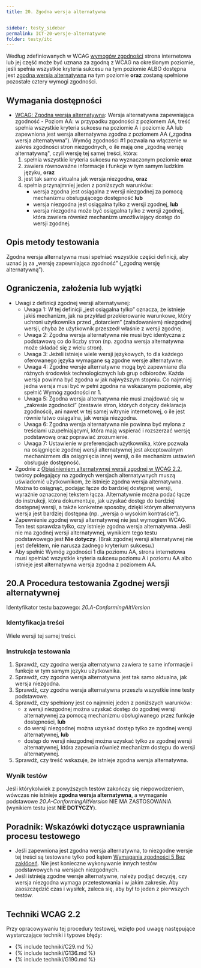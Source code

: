 ```yaml
---
title: 20. Zgodna wersja alternatywna


sidebar: testy_sidebar
permalink: ICT-20-wersje-alternatywne
folder: testy/itc
---
```


Według zdefiniowanych w WCAG [wymogów zgodności](wcag21#5-zgodność") strona internetowa lub jej część może być uznana za zgodną z WCAG na określonym poziomie, jeśli spełnia wszystkie kryteria sukcesu na tym poziomie ALBO dostępna jest <a href="#" data-toggle="tooltip" data-original-title="{{site.data.glossary.wersja_alternatywna_zapewniajaca_zgodnosc | strip_html | replace: '*', ''}}">zgodna wersja alternatywna</a> na tym poziomie **oraz** zostaną spełnione pozostałe cztery wymogi zgodności.    

## Wymagania dostępności
-   [WCAG: Zgodna wersja alternatywna](https://wcag.irdpl.pl/understanding/zgodnosc#conforming-alt-versions): Wersja alternatywna zapewniająca zgodność - Poziom AA: w przypadku zgodności z poziomem AA, treść spełnia wszystkie kryteria sukcesu na poziomie A i poziomie AA lub zapewniona jest wersja alternatywna zgodna z poziomem AA („zgodna wersja alternatywna”). Wymóg zgodności \#1 pozwala na włączenie w zakres zgodności stron niezgodnych, o ile mają one „zgodną wersję alternatywną", czyli wersję tej samej treści, która:
    1.  spełnia wszystkie kryteria sukcesu na wyznaczonym poziomie **oraz**
	2.  zawiera równoważne informacje i funkcje w tym samym ludzkim języku, **oraz**
    3.  jest tak samo aktualna jak wersja niezgodna, **oraz**
    4.  spełnia przynajmniej jeden z poniższych warunków:
        -  wersja zgodna jest osiągalna z wersji niezgodnej za pomocą mechanizmu obsługującego dostępność **lub**
        -  wersja niezgodna jest osiągalna tylko z wersji zgodnej, **lub**
        -  wersja niezgodna może być osiągalna tylko z wersji zgodnej, która zawiera również mechanizm umożliwiający dostęp do wersji zgodnej.

## Opis metody testowania
Zgodna wersja alternatywna musi spełniać wszystkie części definicji, aby uznać ją za „wersję zapewniająca zgodność” („zgodną wersję alternatywną”).

## Ograniczenia, założenia lub wyjątki

-  Uwagi z definicji zgodnej wersji alternatywnej:
    -   Uwaga 1: W tej definicji „jest osiągalna tylko” oznacza, że istnieje jakiś mechanizm, jak na przykład przekierowanie warunkowe, który uchroni użytkownika przed „dotarciem” (załadowaniem) niezgodnej wersji, chyba że użytkownik przeszedł właśnie z wersji zgodnej.
    -   Uwaga 2: Zgodna wersja alternatywna nie musi być identyczna z podstawową co do liczby stron (np. zgodna wersja alternatywna może składać się z wielu stron).
    -   Uwaga 3: Jeżeli istnieje wiele wersji językowych, to dla każdego oferowanego języka wymagane są zgodne wersje alternatywne.
    -   Uwaga 4: Zgodne wersje alternatywne mogą być zapewniane dla różnych  środowisk technologicznych lub grup odbiorców. Każda wersja powinna być zgodna w jak najwyższym stopniu. Co najmniej jedna wersja musi być w pełni zgodna na wskazanym poziomie, aby spełnić Wymóg zgodności nr 1.
    -   Uwaga 5: Zgodna wersja alternatywna nie musi znajdować się w „zakresie zgodności” (zestawie stron, których dotyczy deklaracja zgodności), ani nawet w tej samej witrynie internetowej, o ile jest równie łatwo osiągalna, jak wersja niezgodna.
    -   Uwaga 6: Zgodna wersja alternatywna nie powinna być mylona z treściami uzupełniającymi, która mają wspierać i rozszerzać wersję podstawową oraz poprawiać zrozumienie.
    -   Uwaga 7: Ustawienie w preferencjach użytkownika, które pozwala na osiągnięcie zgodnej wersji alternatywnej jest akceptowalnym mechanizmem dla osiągnięcia innej wersji, o ile mechanizm ustawień obsługuje dostępność.
-   Zgodnie z [Objaśnieniem alternatywnej wersji zgodnej w WCAG 2.2](https://wcag.irdpl.pl/understanding/zgodnosc), twórcy polegający na zgodnych wersjach alternatywnych muszą uświadomić użytkownikom, że istnieje zgodna wersja alternatywna. Można to osiągnąć, podając łącze do bardziej dostępnej wersji, wyraźnie oznaczonej tekstem łącza. Alternatywnie można podać łącze do instrukcji, która dokumentuje, jak uzyskać dostęp do bardziej dostępnej wersji, a także konkretne sposoby, dzięki którym alternatywna wersja jest bardziej dostępna (np. „wersja o wysokim kontraście”).	
-   Zapewnienie zgodnej wersji alternatywnej nie jest wymogiem WCAG. Ten test sprawdza tylko, czy istnieje zgodna wersja alternatywna. Jeśli nie ma zgodnej wersji alternatywnej, wynikiem tego testu podstawowego jest **Nie dotyczy**. (Brak zgodnej wersji alternatywnej nie jest defektem, nie narusza żadnego kryterium sukcesu.)
-   Aby spełnić Wymóg zgodności 1 dla poziomu AA, strona internetowa musi spełniać wszystkie kryteria sukcesu poziomu A i poziomu AA albo istnieje jest alternatywna wersja zgodna z poziomem AA.

## 20.A Procedura testowania Zgodnej wersji alternatywnej
Identyfikator testu bazowego: _20.A-ConformingAltVersion_

### Identyfikacja treści
Wiele wersji tej samej treści.

### Instrukcja testowania
1.  Sprawdź, czy zgodna wersja alternatywna zawiera te same informacje i funkcje w tym samym języku użytkownika. 
2.  Sprawdź, czy zgodna wersja alternatywna jest tak samo aktualna, jak wersja niezgodna.
3.  Sprawdź, czy zgodna wersja alternatywna przeszła wszystkie inne testy podstawowe.
4.  Sprawdź, czy spełniony jest co najmniej jeden z poniższych warunków:
    -  z wersji niezgodnej można uzyskać dostęp do zgodnej wersji alternatywnej za pomocą mechanizmu obsługiwanego przez funkcje dostępności, **lub**
    -  do wersji niezgodnej można uzyskać dostęp tylko ze zgodnej wersji alternatywnej, **lub**
    -  dostęp do wersji niezgodnej można uzyskać tylko ze zgodnej wersji alternatywnej, która zapewnia również mechanizm dostępu do wersji alternatywnej.
5.	Sprawdź, czy treść wskazuje, że istnieje zgodna wersja alternatywna. 
	
### Wynik testów
Jeśli którykolwiek z powyższych testów zakończy się niepowodzeniem, wówczas nie istnieje **zgodna wersja alternatywna**, a wymaganie podstawowe _20.A-ConformingAltVersion_ NIE MA ZASTOSOWANIA (wynikiem testu jest **NIE DOTYCZY**).

##  Poradnik: Wskazówki dotyczące usprawniania procesu testowego

-   Jeśli zapewniona jest zgodna wersja alternatywna, to niezgodne wersje tej treści są testowane tylko pod kątem [Wymagania zgodności 5 Bez zakłóceń](ICT-03-bez-zaklocen.md). Nie jest konieczne wykonywanie innych testów podstawowych na wersjach niezgodnych.
-   Jeśli istnieją zgodne wersje alternatywne, należy podjąć decyzję, czy wersja niezgodna wymaga przetestowania i w jakim zakresie. Aby zaoszczędzić czas i wysiłek, zaleca się, aby był to jeden z pierwszych testów.

## Techniki WCAG 2.2
Przy opracowywaniu tej procedury testowej, wzięto pod uwagę następujące wystarczające techniki i typowe błędy:

- {% include techniki/C29.md %}
- {% include techniki/G136.md %}
- {% include techniki/G190.md %}